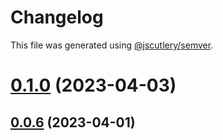 # Changelog

This file was generated using [@jscutlery/semver](https://github.com/jscutlery/semver).

# [0.1.0](https://github.com/lekhanhsinh/lekhanhsinh/compare/universal-grid-0.0.6...universal-grid-0.1.0) (2023-04-03)



## [0.0.6](https://github.com/lekhanhsinh/lekhanhsinh/compare/universal-grid-0.0.5...universal-grid-0.0.6) (2023-04-01)
